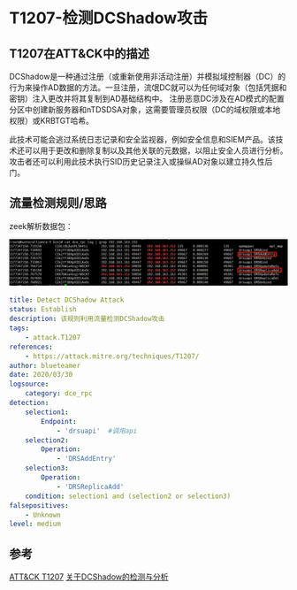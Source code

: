 # T1207-检测DCShadow攻击

## T1207在ATT&CK中的描述
DCShadow是一种通过注册（或重新使用非活动注册）并模拟域控制器（DC）的行为来操作AD数据的方法。一旦注册，流氓DC就可以为任何域对象（包括凭据和密钥）注入更改并将其复制到AD基础结构中。
注册恶意DC涉及在AD模式的配置分区中创建新服务器和nTDSDSA对象，这需要管理员权限（DC的域权限或本地权限）或KRBTGT哈希。

此技术可能会逃过系统日志记录和安全监视器，例如安全信息和SIEM产品。该技术还可以用于更改和删除复制以及其他关联的元数据，以阻止安全人员进行分析。攻击者还可以利用此技术执行SID历史记录注入或操纵AD对象以建立持久性后门。

## 流量检测规则/思路
zeek解析数据包：

![zeek解析DCShadow攻击数据包](https://github.com/JJyyy/ATT-CK-with-detection/blob/master/Defense%20Evasion/zeek%E8%A7%A3%E6%9E%90DCShadow%E6%94%BB%E5%87%BB.png)

```yml
title: Detect DCShadow Attack
status: Establish
description: 该规则利用流量检测DCShadow攻击
tags:
    - attack.T1207
references:
    - https://attack.mitre.org/techniques/T1207/
author: blueteamer
date: 2020/03/30
logsource:
    category: dce_rpc
detection:
    selection1:
        Endpoint:
            - 'drsuapi'  #调用api
    selection2:
        Operation:
            - 'DRSAddEntry' 
    selection3:
        Operation:
            - 'DRSReplicaAdd'
    condition: selection1 and (selection2 or selection3)
falsepositives:
    - Unknown
level: medium
```

## 参考
[ATT&CK T1207](https://attack.mitre.org/techniques/T1207)
[关于DCShadow的检测与分析](https://www.dcshadow.com/)
